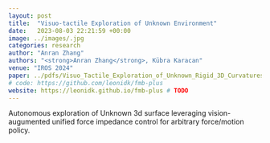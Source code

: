 ```yaml
---
layout: post
title:  "Visuo-tactile Exploration of Unknown Environment"
date:   2023-08-03 22:21:59 +00:00
image: ../images/.jpg
categories: research
author: "Anran Zhang"
authors: "<strong>Anran Zhang</strong>, Kübra Karacan"
venue: "IROS 2024"
paper: ../pdfs/Visuo_Tactile_Exploration_of_Unknown_Rigid_3D_Curvatures_by_VA_UFIC_karacan_iros24.pdf
# code: https://github.com/leonidk/fmb-plus
website: https://leonidk.github.io/fmb-plus # TODO 
---
```

Autonomous exploration of Unknown 3d surface leveraging vision-augumented unified force impedance control for arbitrary force/motion policy.